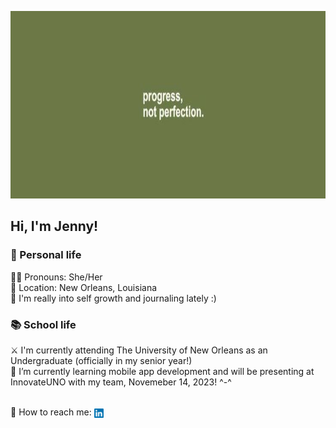<p align="center">
  <img width=1080 height=300 src="/images/banner.jpeg" alt="Banner that reads 'progress, not perfection'">
</p>

## Hi, I'm Jenny!
### 🪷 Personal life
:rainbow_flag: Pronouns: She/Her
<br>:round_pushpin: Location: New Orleans, Louisiana
<br>:notebook: I'm really into self growth and journaling lately :)
<br>

### :books: School life
:crossed_swords: I'm currently attending The University of New Orleans as an Undergraduate (officially in my senior year!)
<br>:iphone: I’m currently learning mobile app development and will be presenting at InnovateUNO with my team, Novemeber 14, 2023! ^-^
<br>

<br>:incoming_envelope: How to reach me: <a href="https://www.linkedin.com/in/jenspi/"><img src="/images/LinkedIn.png"
                                                                                         width="15"
                                                                                         height="15"
                                                                                         align="center"></a>
